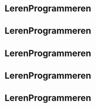# LerenProgrammeren
# LerenProgrammeren
# LerenProgrammeren
# LerenProgrammeren
# LerenProgrammeren

